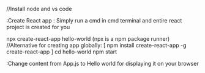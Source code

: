 //Install node and vs code
 
:Create React app : Simply run a cmd in cmd terminal and entire react project is created for you

npx create-react-app hello-world (npx is a npm package runner)
//Alternative for creating app globally: 
[
    npm install create-react-app -g
    create-react-app<project-name>
]
cd hello-world
npm start

:Change content from App.js to Hello world for displaying it on your browser